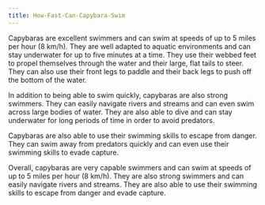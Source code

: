 ```yaml
---
title: How-Fast-Can-Capybara-Swim
---
```


Capybaras are excellent swimmers and can swim at speeds of up to 5 miles per hour (8 km/h). They are well adapted to aquatic environments and can stay underwater for up to five minutes at a time. They use their webbed feet to propel themselves through the water and their large, flat tails to steer. They can also use their front legs to paddle and their back legs to push off the bottom of the water.

In addition to being able to swim quickly, capybaras are also strong swimmers. They can easily navigate rivers and streams and can even swim across large bodies of water. They are also able to dive and can stay underwater for long periods of time in order to avoid predators.

Capybaras are also able to use their swimming skills to escape from danger. They can swim away from predators quickly and can even use their swimming skills to evade capture.

Overall, capybaras are very capable swimmers and can swim at speeds of up to 5 miles per hour (8 km/h). They are also strong swimmers and can easily navigate rivers and streams. They are also able to use their swimming skills to escape from danger and evade capture.